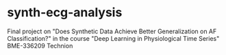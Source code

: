 # synth-ecg-analysis
Final project on "Does Synthetic Data Achieve Better Generalization on AF Classification?" in the course "Deep Learning in Physiological Time Series" BME-336209 Technion
